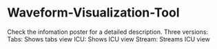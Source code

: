 # Waveform-Visualization-Tool
Check the infomation poster for a detailed description.
Three versions:
Tabs: Shows tabs view
ICU: Shows ICU view
Stream: Streams ICU view
